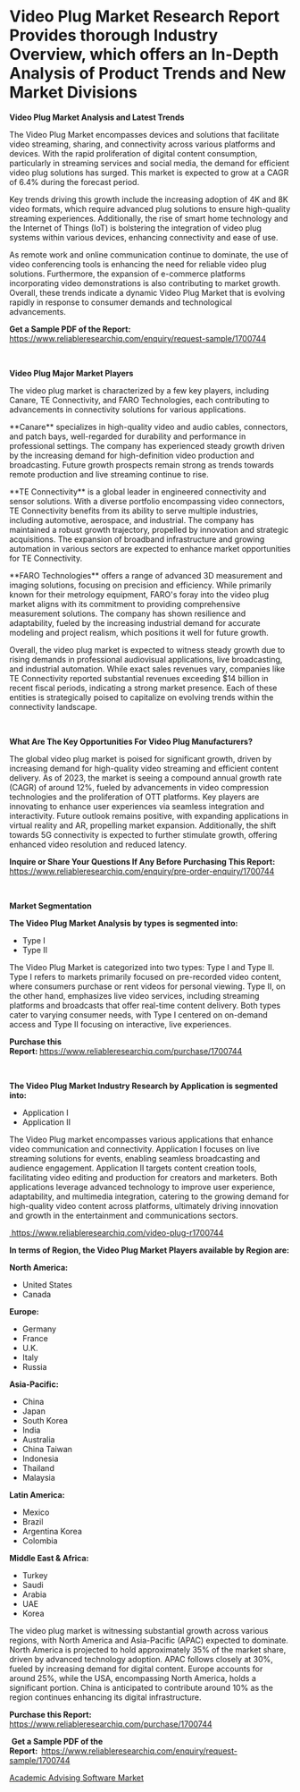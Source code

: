 <p><h1>Video Plug Market Research Report Provides thorough Industry Overview, which offers an In-Depth Analysis of Product Trends and New Market Divisions</h1></p><p><strong>Video Plug Market Analysis and Latest Trends</strong></p>
<p><p>The Video Plug Market encompasses devices and solutions that facilitate video streaming, sharing, and connectivity across various platforms and devices. With the rapid proliferation of digital content consumption, particularly in streaming services and social media, the demand for efficient video plug solutions has surged. This market is expected to grow at a CAGR of 6.4% during the forecast period.</p><p>Key trends driving this growth include the increasing adoption of 4K and 8K video formats, which require advanced plug solutions to ensure high-quality streaming experiences. Additionally, the rise of smart home technology and the Internet of Things (IoT) is bolstering the integration of video plug systems within various devices, enhancing connectivity and ease of use.</p><p>As remote work and online communication continue to dominate, the use of video conferencing tools is enhancing the need for reliable video plug solutions. Furthermore, the expansion of e-commerce platforms incorporating video demonstrations is also contributing to market growth. Overall, these trends indicate a dynamic Video Plug Market that is evolving rapidly in response to consumer demands and technological advancements.</p></p>
<p><strong>Get a Sample PDF of the Report:&nbsp;</strong> <a href="https://www.reliableresearchiq.com/enquiry/request-sample/1700744?utm_campaign=3071&utm_medium=2&utm_source=Github&utm_content=ia&utm_term=27032025&utm_id=video-plug">https://www.reliableresearchiq.com/enquiry/request-sample/1700744</a></p>
<p>&nbsp;</p>
<p><strong>Video Plug Major Market Players</strong></p>
<p><p>The video plug market is characterized by a few key players, including Canare, TE Connectivity, and FARO Technologies, each contributing to advancements in connectivity solutions for various applications.</p><p>**Canare** specializes in high-quality video and audio cables, connectors, and patch bays, well-regarded for durability and performance in professional settings. The company has experienced steady growth driven by the increasing demand for high-definition video production and broadcasting. Future growth prospects remain strong as trends towards remote production and live streaming continue to rise.</p><p>**TE Connectivity** is a global leader in engineered connectivity and sensor solutions. With a diverse portfolio encompassing video connectors, TE Connectivity benefits from its ability to serve multiple industries, including automotive, aerospace, and industrial. The company has maintained a robust growth trajectory, propelled by innovation and strategic acquisitions. The expansion of broadband infrastructure and growing automation in various sectors are expected to enhance market opportunities for TE Connectivity.</p><p>**FARO Technologies** offers a range of advanced 3D measurement and imaging solutions, focusing on precision and efficiency. While primarily known for their metrology equipment, FARO's foray into the video plug market aligns with its commitment to providing comprehensive measurement solutions. The company has shown resilience and adaptability, fueled by the increasing industrial demand for accurate modeling and project realism, which positions it well for future growth. </p><p>Overall, the video plug market is expected to witness steady growth due to rising demands in professional audiovisual applications, live broadcasting, and industrial automation. While exact sales revenues vary, companies like TE Connectivity reported substantial revenues exceeding $14 billion in recent fiscal periods, indicating a strong market presence. Each of these entities is strategically poised to capitalize on evolving trends within the connectivity landscape.</p></p>
<p>&nbsp;</p>
<p><strong>What Are The Key Opportunities For Video Plug Manufacturers?</strong></p>
<p><p>The global video plug market is poised for significant growth, driven by increasing demand for high-quality video streaming and efficient content delivery. As of 2023, the market is seeing a compound annual growth rate (CAGR) of around 12%, fueled by advancements in video compression technologies and the proliferation of OTT platforms. Key players are innovating to enhance user experiences via seamless integration and interactivity. Future outlook remains positive, with expanding applications in virtual reality and AR, propelling market expansion. Additionally, the shift towards 5G connectivity is expected to further stimulate growth, offering enhanced video resolution and reduced latency.</p></p>
<p><strong>Inquire or Share Your Questions If Any Before Purchasing This Report:</strong> <a href="https://www.reliableresearchiq.com/enquiry/pre-order-enquiry/1700744?utm_campaign=3071&utm_medium=2&utm_source=Github&utm_content=ia&utm_term=27032025&utm_id=video-plug">https://www.reliableresearchiq.com/enquiry/pre-order-enquiry/1700744</a></p>
<p>&nbsp;</p>
<p><strong>Market Segmentation</strong></p>
<p><strong>The Video Plug Market Analysis by types is segmented into:</strong></p>
<p><ul><li>Type I</li><li>Type II</li></ul></p>
<p><p>The Video Plug Market is categorized into two types: Type I and Type II. Type I refers to markets primarily focused on pre-recorded video content, where consumers purchase or rent videos for personal viewing. Type II, on the other hand, emphasizes live video services, including streaming platforms and broadcasts that offer real-time content delivery. Both types cater to varying consumer needs, with Type I centered on on-demand access and Type II focusing on interactive, live experiences.</p></p>
<p><strong>Purchase this Report:&nbsp;</strong><a href="https://www.reliableresearchiq.com/purchase/1700744?utm_campaign=3071&utm_medium=2&utm_source=Github&utm_content=ia&utm_term=27032025&utm_id=video-plug">https://www.reliableresearchiq.com/purchase/1700744</a></p>
<p>&nbsp;</p>
<p><strong>The Video Plug Market Industry Research by Application is segmented into:</strong></p>
<p><ul><li>Application I</li><li>Application II</li></ul></p>
<p><p>The Video Plug market encompasses various applications that enhance video communication and connectivity. Application I focuses on live streaming solutions for events, enabling seamless broadcasting and audience engagement. Application II targets content creation tools, facilitating video editing and production for creators and marketers. Both applications leverage advanced technology to improve user experience, adaptability, and multimedia integration, catering to the growing demand for high-quality video content across platforms, ultimately driving innovation and growth in the entertainment and communications sectors.</p></p>
<p><a href="https://www.reliableresearchiq.com/video-plug-r1700744?utm_campaign=3071&utm_medium=2&utm_source=Github&utm_content=ia&utm_term=27032025&utm_id=video-plug">&nbsp;https://www.reliableresearchiq.com/video-plug-r1700744</a></p>
<p><strong>In terms of Region, the Video Plug Market Players available by Region are:</strong></p>
<p>
    <p> <strong> North America: </strong>
        <ul>
            <li>United States</li>
            <li>Canada</li>
        </ul>
        </p> 
    <p> <strong> Europe: </strong>
        <ul>
            <li>Germany</li>
            <li>France</li>
            <li>U.K.</li>
            <li>Italy</li>
            <li>Russia</li>
        </ul>
        </p> 
    <p> <strong> Asia-Pacific: </strong>
        <ul>
            <li>China</li>
            <li>Japan</li>
            <li>South Korea</li>
            <li>India</li>
            <li>Australia</li>
            <li>China Taiwan</li>
            <li>Indonesia</li>
            <li>Thailand</li>
            <li>Malaysia</li>
        </ul>
        </p> 
    <p> <strong> Latin America: </strong>
        <ul>
            <li>Mexico</li>
            <li>Brazil</li>
            <li>Argentina Korea</li>
            <li>Colombia</li>
        </ul>
        </p> 
    <p> <strong> Middle East & Africa: </strong>
        <ul>
            <li>Turkey</li>
            <li>Saudi</li>
            <li>Arabia</li>
            <li>UAE</li>
            <li>Korea</li>
        </ul>
    </p>
    </p>
<p><p>The video plug market is witnessing substantial growth across various regions, with North America and Asia-Pacific (APAC) expected to dominate. North America is projected to hold approximately 35% of the market share, driven by advanced technology adoption. APAC follows closely at 30%, fueled by increasing demand for digital content. Europe accounts for around 25%, while the USA, encompassing North America, holds a significant portion. China is anticipated to contribute around 10% as the region continues enhancing its digital infrastructure.</p></p>
<p><strong>Purchase this Report: </strong><a href="https://www.reliableresearchiq.com/purchase/1700744?utm_campaign=3071&utm_medium=2&utm_source=Github&utm_content=ia&utm_term=27032025&utm_id=video-plug">https://www.reliableresearchiq.com/purchase/1700744</a></p>
<p>&nbsp;<strong>Get a Sample PDF of the Report:&nbsp;&nbsp;</strong><a href="https://www.reliableresearchiq.com/enquiry/request-sample/1700744?utm_campaign=3071&utm_medium=2&utm_source=Github&utm_content=ia&utm_term=27032025&utm_id=video-plug">https://www.reliableresearchiq.com/enquiry/request-sample/1700744</a></p>
<p><strong></strong></p>
<p><p><a href="https://github.com/lizonbochil23/Market-Research-Report-List-1/blob/main/academic-advising-software-market.md?utm_campaign=3071&utm_medium=2&utm_source=Github&utm_content=ia&utm_term=27032025&utm_id=video-plug">Academic Advising Software Market</a></p></p>